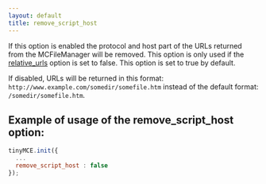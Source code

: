 ```yaml
---
layout: default
title: remove_script_host
---
```


If this option is enabled the protocol and host part of the URLs returned from the MCFileManager will be removed. This option is only used if the [relative_urls](https://www.tiny.cloud/docs-3x/reference/configuration/Configuration3x@relative_urls/) option is set to false. This option is set to true by default.

If disabled, URLs will be returned in this format: `http://www.example.com/somedir/somefile.htm` instead of the default format: `/somedir/somefile.htm`.

## Example of usage of the remove_script_host option:

```js
tinyMCE.init({
  ...
  remove_script_host : false
});
```

